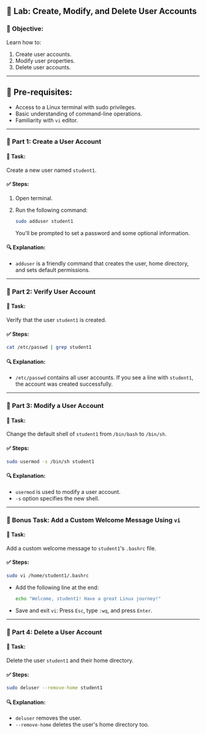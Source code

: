 ## 🧪 Lab: Create, Modify, and Delete User Accounts

### 🎯 Objective:

Learn how to:

1. Create user accounts.
2. Modify user properties.
3. Delete user accounts.

---

## 🧰 Pre-requisites:

* Access to a Linux terminal with sudo privileges.
* Basic understanding of command-line operations.
* Familiarity with `vi` editor.

---

### 🔧 Part 1: Create a User Account

#### 📝 Task:

Create a new user named `student1`.

#### ✅ Steps:

1. Open terminal.
2. Run the following command:

   ```bash
   sudo adduser student1
   ```

   You'll be prompted to set a password and some optional information.

#### 🔍 Explanation:

* `adduser` is a friendly command that creates the user, home directory, and sets default permissions.

---

### 🔧 Part 2: Verify User Account

#### 📝 Task:

Verify that the user `student1` is created.

#### ✅ Steps:

```bash
cat /etc/passwd | grep student1
```

#### 🔍 Explanation:

* `/etc/passwd` contains all user accounts. If you see a line with `student1`, the account was created successfully.

---

### 🔧 Part 3: Modify a User Account

#### 📝 Task:

Change the default shell of `student1` from `/bin/bash` to `/bin/sh`.

#### ✅ Steps:

```bash
sudo usermod -s /bin/sh student1
```

#### 🔍 Explanation:

* `usermod` is used to modify a user account.
* `-s` option specifies the new shell.

---

### 🧪 Bonus Task: Add a Custom Welcome Message Using `vi`

#### 📝 Task:

Add a custom welcome message to `student1`'s `.bashrc` file.

#### ✅ Steps:

```bash
sudo vi /home/student1/.bashrc
```

* Add the following line at the end:

  ```bash
  echo "Welcome, student1! Have a great Linux journey!"
  ```
* Save and exit `vi`: Press `Esc`, type `:wq`, and press `Enter`.

---

### 🔧 Part 4: Delete a User Account

#### 📝 Task:

Delete the user `student1` and their home directory.

#### ✅ Steps:

```bash
sudo deluser --remove-home student1
```

#### 🔍 Explanation:

* `deluser` removes the user.
* `--remove-home` deletes the user's home directory too.


